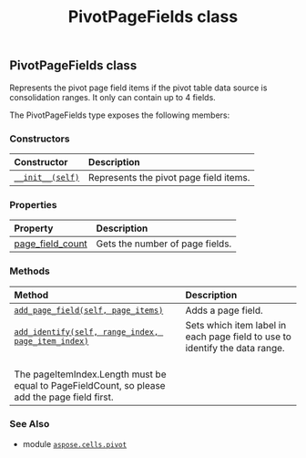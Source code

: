 ﻿---
title: PivotPageFields class
second_title: Aspose.Cells for Python via .NET API References
description: 
type: docs
weight: 210
url: /aspose.cells.pivot/pivotpagefields/
is_root: false
---

## PivotPageFields class

Represents the pivot page field items 
if the pivot table data source is consolidation ranges.
It only can contain up to 4 fields.



The PivotPageFields type exposes the following members:

### Constructors
| Constructor | Description |
| :- | :- |
| [`__init__(self)`](/cells/python-net/aspose.cells.pivot/pivotpagefields/__init__/#) | Represents the pivot page field items. |


### Properties
| Property | Description |
| :- | :- |
| [page_field_count](/cells/python-net/aspose.cells.pivot/pivotpagefields/page_field_count) | Gets the number of page fields. |


### Methods
| Method | Description |
| :- | :- |
| [`add_page_field(self, page_items)`](/cells/python-net/aspose.cells.pivot/pivotpagefields/add_page_field/#list) | Adds a page field. |
| [`add_identify(self, range_index, page_item_index)`](/cells/python-net/aspose.cells.pivot/pivotpagefields/add_identify/#int-list) | Sets which item label in each page field to use to identify the data range.<br/>The pageItemIndex.Length must be equal to PageFieldCount, so please add the page field first. |



### See Also
* module [`aspose.cells.pivot`](..)
